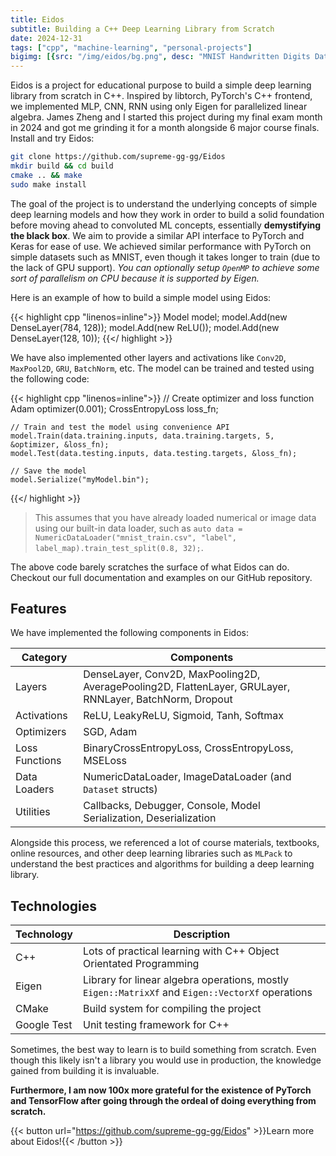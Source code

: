 ```yaml
---
title: Eidos
subtitle: Building a C++ Deep Learning Library from Scratch
date: 2024-12-31
tags: ["cpp", "machine-learning", "personal-projects"]
bigimg: [{src: "/img/eidos/bg.png", desc: "MNIST Handwritten Digits Dataset"}]
---
```


Eidos is a project for educational purpose to build a simple deep learning library from scratch in C++. Inspired by libtorch, PyTorch's C++ frontend, we implemented MLP, CNN, RNN using only Eigen for parallelized linear algebra. James Zheng and I started this project during my final exam month in 2024 and got me grinding it for a month alongside 6 major course finals. Install and try Eidos:

```bash
git clone https://github.com/supreme-gg-gg/Eidos
mkdir build && cd build
cmake .. && make
sudo make install
```

<!--more-->

The goal of the project is to understand the underlying concepts of simple deep learning models and how they work in order to build a solid foundation before moving ahead to convoluted ML concepts, essentially **demystifying the black box**. We aim to provide a similar API interface to PyTorch and Keras for ease of use. We achieved similar performance with PyTorch on simple datasets such as MNIST, even though it takes longer to train (due to the lack of GPU support). _You can optionally setup `OpenMP` to achieve some sort of parallelism on CPU because it is supported by Eigen._

Here is an example of how to build a simple model using Eidos:

{{< highlight cpp "linenos=inline">}}
    Model model;
    model.Add(new DenseLayer(784, 128));
    model.Add(new ReLU());
    model.Add(new DenseLayer(128, 10));
{{</ highlight >}}

<!-- ```cpp
Model model;
model.Add(new DenseLayer(784, 128));
model.Add(new ReLU());
model.Add(new DenseLayer(128, 10));
``` -->

We have also implemented other layers and activations like `Conv2D`, `MaxPool2D`, `GRU`, `BatchNorm`, etc. The model can be trained and tested using the following code:


{{< highlight cpp "linenos=inline">}}
    // Create optimizer and loss function
    Adam optimizer(0.001);
    CrossEntropyLoss loss_fn;

    // Train and test the model using convenience API
    model.Train(data.training.inputs, data.training.targets, 5, &optimizer, &loss_fn);
    model.Test(data.testing.inputs, data.testing.targets, &loss_fn);

    // Save the model
    model.Serialize("myModel.bin");
{{</ highlight >}}

<!-- ```cpp
// Create optimizer and loss function
Adam optimizer(0.001);
CrossEntropyLoss loss_fn;

// Train and test the model using convenience API
model.Train(data.training.inputs, data.training.targets, 5, &optimizer, &loss_fn);
model.Test(data.testing.inputs, data.testing.targets, &loss_fn);

// Save the model
model.Serialize("myModel.bin");
``` -->

> This assumes that you have already loaded numerical or image data using our built-in data loader, such as `auto data = NumericDataLoader("mnist_train.csv", "label", label_map).train_test_split(0.8, 32);`.

The above code barely scratches the surface of what Eidos can do. Checkout our full documentation and examples on our GitHub repository.

## Features

We have implemented the following components in Eidos:

| Category | Components |
|----------|------------|
| Layers   | DenseLayer, Conv2D, MaxPooling2D, AveragePooling2D, FlattenLayer, GRULayer, RNNLayer, BatchNorm, Dropout |
| Activations | ReLU, LeakyReLU, Sigmoid, Tanh, Softmax |
| Optimizers | SGD, Adam |
| Loss Functions | BinaryCrossEntropyLoss, CrossEntropyLoss, MSELoss |
| Data Loaders | NumericDataLoader, ImageDataLoader (and `Dataset` structs)|
| Utilities | Callbacks, Debugger, Console, Model Serialization, Deserialization |

Alongside this process, we referenced a lot of course materials, textbooks, online resources, and other deep learning libraries such as `MLPack` to understand the best practices and algorithms for building a deep learning library.

## Technologies

|Technology|Description|
|----------|-----------|
|C++|Lots of practical learning with C++ Object Orientated Programming|
|Eigen|Library for linear algebra operations, mostly `Eigen::MatrixXf` and `Eigen::VectorXf` operations|
|CMake|Build system for compiling the project|
|Google Test|Unit testing framework for C++|

Sometimes, the best way to learn is to build something from scratch. Even though this likely isn't a library you would use in production, the knowledge gained from building it is invaluable. 

**Furthermore, I am now 100x more grateful for the existence of PyTorch and TensorFlow after going through the ordeal of doing everything from scratch.**

{{< button url="https://github.com/supreme-gg-gg/Eidos" >}}Learn more about Eidos!{{< /button >}}
